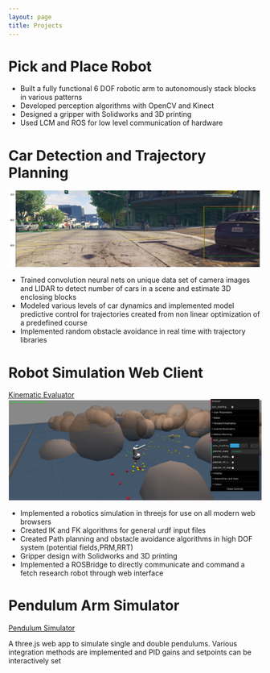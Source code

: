 ```yaml
---
layout: page
title: Projects
---
```


# Pick and Place Robot

- Built a fully functional 6 DOF robotic arm to autonomously stack blocks in various patterns
- Developed perception algorithms with OpenCV and Kinect
- Designed a gripper with Solidworks and 3D printing
- Used LCM and ROS for low level communication of hardware

# Car Detection and Trajectory Planning

![alt text](/assets/img/bounding_box.png "Car Bounding Boxes")

- Trained convolution neural nets on unique data set of camera images and LIDAR  to detect number of cars in a scene and estimate 3D enclosing blocks
- Modeled various levels of car dynamics and implemented model predictive control  for trajectories created from non linear optimization of a predefined course
- Implemented random obstacle avoidance in real time with trajectory libraries

# Robot Simulation Web Client

[Kinematic Evaluator](/kinematic_evaluator)
![alt text](/assets/img/pathfind_kineval.png "Car Bounding Boxes")

- Implemented a robotics simulation in threejs for use on all modern web browsers
- Created  IK and FK algorithms for general urdf input files
- Created Path planning and obstacle avoidance algorithms in high DOF system (potential fields,PRM,RRT)
- Gripper design with Solidworks and 3D printing
- Implemented a ROSBridge to directly communicate and command a fetch research robot through web interface

# Pendulum Arm Simulator

[Pendulum Simulator](/pendulum_simulator)

A three.js web app to simulate single and double pendulums. Various integration methods are implemented and PID gains and setpoints can be interactively set
